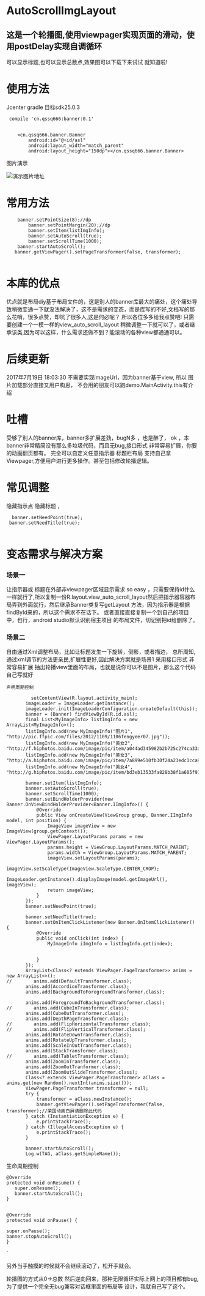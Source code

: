 # AutoScrollImgLayout
## 这是一个轮播图,使用viewpager实现页面的滑动，使用postDelay实现自调循环
可以显示标题,也可以显示总数点,效果图可以下载下来试试  就知道啦!
# 使用方法
Jcenter gradle 目标sdk25.0.3 
```
 compile 'cn.qssq666:banner:0.1'
 
 
    <cn.qssq666.banner.Banner
        android:id="@+id/asl"
        android:layout_width="match_parent"
        android:layout_height="150dp"></cn.qssq666.banner.Banner>
```
 图片演示

![演示图片地址](https://github.com/qssq/banner/blob/master/Pictures/1.gif)

# 常用方法

```
    banner.setPointSize(8);//dp
        banner.setPointMargin(20);//dp
        banner.setItem(listImgInfo);
        banner.setAutoScroll(true);
        banner.setScrollTime(1000);
    banner.startAutoScroll();
   banner.getViewPager().setPageTransformer(false, transformer);
   
```
   
# 本库的优点

优点就是布局diy基于布局文件的，这是别人的banner库最大的痛处，这个痛处导致稍微变通一下就没法解决了，这不是需求的变态，而是库写的不好,文档写的那么花哨，很多点赞，却坑了很多人,这是何必呢？
所以各位多多给我点赞吧!
只需要创建一个一模一样的view_auto_scroll_layout 稍微调整一下就可以了，或者继承该类,因为可以这样，什么需求还做不到？能滚动的各种view都通通可以。
# 后续更新
 2017年7月19日 18:03:30  不需要实现imageUrl，因为banner基于view, 所以 图片加载部分直接又用户构思， 不会用的朋友可以跑demo.MainActivity.this有介绍
 # 吐槽
 受够了别人的banner库，banner多扩展差劲，bugN多 ，也是醉了，
 ok ，本banner非常精简没有那么多垃圾代码，而且无bug,接口形式 非常容易扩展，你要的动画翻页都有。
 完全可以自定义任意指示器 标题栏布局
 支持自己拿Viewpager,方便用户进行更多操作。甚至包括修改轮播逻辑。

# 常见调整
   隐藏指示点 隐藏标题 ，
```
  banner.setNeedPoint(true);
 banner.setNeedTitle(true);
           
```



 # 变态需求与解决方案
### 场景一
让指示器或 标题在外部非viewpager区域显示需求
so easy ，只需要保持id什么一样就行了,所以复制一份R.layout.view_auto_scroll_layout然后把指示器容器布局弄到外面就行，然后继承Banner类复写getLayout 方法，因为指示器是根据findById来的，所以这个需求不在话下。
或者直接直接复制一个到自己的项目中，也行，android studio默认识别宿主项目 的布局文件，切记别把id给删除了。

### 场景二
自由通过Xml调整布局，比如让标题发生一下旋转，倒影，或者描边， 总所周知,通过xml调节的方法更亲民,扩展性更好,因此解决方案就是场景1
 采用接口形式 非常容易扩展
 抽出轮播view里面的布局，也就是说你可以不是图片，那么这个代码自己写就好 
 
	声明周期控制 
		
	
 ```
          setContentView(R.layout.activity_main);
        imageLoader = ImageLoader.getInstance();
        imageLoader.init(ImageLoaderConfiguration.createDefault(this));
        banner = (Banner) findViewById(R.id.asl);
        final List<MyImageInfo> listImgInfo = new ArrayList<MyImageInfo>();
        listImgInfo.add(new MyImageInfo("图片1", "http://pic.ffpic.com/files/2012/1109/1106fengyeer07.jpg"));
        listImgInfo.add(new MyImageInfo("美女2", "http://f.hiphotos.baidu.com/image/pic/item/a044ad345982b2b725c274ca33adcbef76099b5b.jpg"));
        listImgInfo.add(new MyImageInfo("美女3", "http://a.hiphotos.baidu.com/image/pic/item/7a899e510fb30f24a23edc1cca95d143ad4b030c.jpg"));
        listImgInfo.add(new MyImageInfo("美女4", "http://g.hiphotos.baidu.com/image/pic/item/bd3eb13533fa828b38f1a605f91f4134960a5a01.jpg"));

        banner.setItem(listImgInfo);
        banner.setAutoScroll(true);
        banner.setScrollTime(1000);
        banner.setBindHolderProvider(new Banner.OnViewBindHolderProvider<Banner.IImgInfo>() {
            @Override
            public View onCreateView(ViewGroup group, Banner.IImgInfo model, int position) {
                ImageView imageView = new ImageView(group.getContext());
                ViewPager.LayoutParams params = new ViewPager.LayoutParams();
                params.height = ViewGroup.LayoutParams.MATCH_PARENT;
                params.width = ViewGroup.LayoutParams.MATCH_PARENT;
                imageView.setLayoutParams(params);
                imageView.setScaleType(ImageView.ScaleType.CENTER_CROP);
                ImageLoader.getInstance().displayImage(model.getImageUrl(), imageView);
                return imageView;
            }
        });
        banner.setNeedPoint(true);

        banner.setNeedTitle(true);
        banner.setOnItemClickListener(new Banner.OnItemClickListener() {
            @Override
            public void onClick(int index) {
                MyImageInfo iImgInfo = listImgInfo.get(index);


            }
        });
        ArrayList<Class<? extends ViewPager.PageTransformer>> anims = new ArrayList<>();
//        anims.add(DefaultTransformer.class);
        anims.add(AccordionTransformer.class);
        anims.add(BackgroundToForegroundTransformer.class);

        anims.add(ForegroundToBackgroundTransformer.class);
//        anims.add(CubeInTransformer.class);
        anims.add(CubeOutTransformer.class);
        anims.add(DepthPageTransformer.class);
//        anims.add(FlipHorizontalTransformer.class);
//        anims.add(FlipVerticalTransformer.class);
        anims.add(RotateDownTransformer.class);
        anims.add(RotateUpTransformer.class);
        anims.add(ScaleInOutTransformer.class);
        anims.add(StackTransformer.class);
//        anims.add(TabletTransformer.class);
        anims.add(ZoomInTransformer.class);
        anims.add(ZoomOutTranformer.class);
        anims.add(ZoomOutSlideTransformer.class);
        Class<? extends ViewPager.PageTransformer> aClass = anims.get(new Random().nextInt(anims.size()));
        ViewPager.PageTransformer transformer = null;
        try {
            transformer = aClass.newInstance();
            banner.getViewPager().setPageTransformer(false, transformer);//荣国动画白屏请删除此代码
        } catch (InstantiationException e) {
            e.printStackTrace();
        } catch (IllegalAccessException e) {
            e.printStackTrace();
        }

        banner.startAutoScroll();
        Log.w(TAG, aClass.getSimpleName());

```




生命周期控制
   
 ```  
@Override
protected void onResume() {
    super.onResume();
    banner.startAutoScroll();
}


@Override
protected void onPause() {

super.onPause();
banner.stopAutoScroll();
}
```
`



另外当手触摸的时候就不会继续滚动了，松开手就会。

轮播图的方式从0->总数 然后逆向回来，那种无限循环实际上网上的项目都有bug,为了提供一个完全无bug兼容对话框里面的布局等 设计，我就自己写了这个。